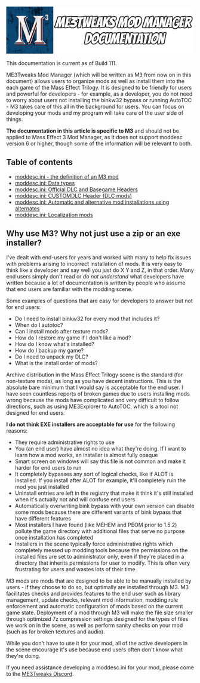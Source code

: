 ![Documentation Image](images/documentation_header.png)

This documentation is current as of Build 111.

ME3Tweaks Mod Manager (which will be written as M3 from now on in this document) allows users to organize mods as well as install them into the each game of the Mass Effect Trilogy. It is designed to be friendly for users and powerful for developers - for example, as a developer, you do not need to worry about users not installing the binkw32 bypass or running AutoTOC - M3 takes care of this all in the background for users. You can focus on developing your mods and my program will take care of the user side of things.

**The documentation in this article is specific to M3** and should not be applied to Mass Effect 3 Mod Manager, as it does not support moddesc version 6 or higher, though some of the information will be relevant to both.

## Table of contents
 - [moddesc.ini - the definition of an M3 mod](moddesc.ini.md)
 - [moddesc.ini: Data types](datatypes.md)
 - [moddesc.ini: Official DLC and Basegame Headers](officialdlc_and_basegame.md)
 - [moddesc.ini: CUSTOMDLC Header (DLC mods)](customdlc.md)
 - [moddesc.ini: Automatic and alternative mod installations using alternates](alternates.md)
 - [moddesc.ini: Localization mods](localizations.md)


## Why use M3? Why not just use a zip or an exe installer?
I've dealt with end-users for years and worked with many to help fix issues with problems arising to incorrect installation of mods. It is very easy to think like a developer and say well you just do X Y and Z, in that order. Many end users simply don't read or _do not understand_ what developers have written because a lot of documentation is written by people who assume that end users are familiar with the modding scene.

Some examples of questions that are easy for developers to answer but not for end users:
 - Do I need to install binkw32 for every mod that includes it?
 - When do I autotoc? 
 - Can I install mods after texture mods?
 - How do I restore my game if I don't like a mod?
 - How do I know what's installed?
 - How do I backup my game?
 - Do I need to unpack my DLC?
 - What is the install order of mods?

Archive distribution in the Mass Effect Trilogy scene is the standard (for non-texture mods), as long as you have decent instructions.  This is the absolute bare minimum that I would say is acceptable for the end user. I have seen countless reports of broken games due to users installing mods wrong because the mods have complicated and very difficult to follow directions, such as using ME3Explorer to AutoTOC, which is a tool not designed for end users.


**I do not think EXE installers are acceptable for use** for the following reasons:
 - They require administrative rights to use
 - You (an end user) have almost no idea what they're doing. If I want to learn how a mod works, an installer is almost fully opaque
 - Smart screen on windows will say this file is not common and make it harder for end users to run
 - It completely bypasses any sort of logical checks, like if ALOT is installed. If you install after ALOT for example, it'll completely ruin the mod you just installed
 - Uninstall entries are left in the registry that make it think it's still installed when it's actually not and will confuse end users
 - Automatically overwriting bink bypass with your own version can disable some mods because there are different variants of bink bypass that have different features
 - Most installers I have found (like MEHEM and PEOM prior to 1.5.2) pollute the game directory with additional files that serve no purpose once installation has completed
 - Installers in the scene typically force administrative rights which completely messed up modding tools because the permissions on the installed files are set to administrator only, even if they're placed in a directory that inherits permissions for user to modify. This is often very frustrating for users and wastes lots of their time

M3 mods are mods that are designed to be able to be manually installed by users - if they choose to do so, but optimally are installed through M3. M3 facilitates checks and provides features to the end user such as library management, update checks, relevant mod information, modding rule enforcement and automatic configuration of mods based on the current game state. Deployment of a mod through M3 will make the file size smaller through optimized 7z compression settings designed for the types of files we work on in the scene, as well as perform sanity checks on your mod (such as for broken textures and audio).

While you don't have to use it for your mod, all of the active developers in the scene encourage it's use because end users often don't know what they're doing.



If you need assistance developing a moddesc.ini for your mod, please come to the [ME3Tweaks Discord](https://discord.gg/s8HA6dc).
